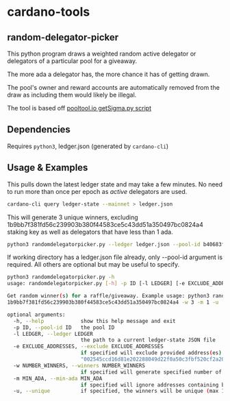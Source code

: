 # cardano-tools

## random-delegator-picker

This python program draws a weighted random active delegator or delegators of a particular pool for a giveaway. 

The more ada a delegator has, the more chance it has of getting drawn.

The pool's owner and reward accounts are automatically removed from the draw as including them would likely be illegal.

The tool is based off [pooltool.io getSigma.py script](https://github.com/papacarp/pooltool.io/tree/master/leaderLogs)

## Dependencies

Requires ```python3```, ledger.json (generated by ```cardano-cli```)

## Usage & Examples
This pulls down the latest ledger state and may take a few minutes. No need to run more than once per epoch as _active_ delegators are used.
```bash
cardano-cli query ledger-state --mainnet > ledger.json
```
This will generate 3 unique winners, excluding 1b9bb7f381fd56c239903b380f44583ce5c43dd51a350497bc0824a4 staking key as well as delegators that have less than 1 ada.
```bash
python3 randomdelegatorpicker.py --ledger ledger.json --pool-id b40683f4baad755ff60f26dc73c3e371ac4c5e422feef2fc1f5f29bf --exclude 1b9bb7f381fd56c239903b380f44583ce5c43dd51a350497bc0824a4 --winners 3 --min-ada 1 --unique
```
If working directory has a ledger.json file already, only --pool-id argument is required. All others are optional but may be useful to specify.
```bash
python3 randomdelegatorpicker.py -h
usage: randomdelegatorpicker.py [-h] -p ID [-l LEDGER] [-e EXCLUDE_ADDRESSES] [-w NUMBER_WINNERS] [-m MIN_ADA] [-u]

Get random winner(s) for a raffle/giveaway. Example usage: python3 random.py -l ledger.json -p b40683f4baad755ff60f26dc73c3e371ac4c5e422feef2fc1f5f29bf -e
1b9bb7f381fd56c239903b380f44583ce5c43dd51a350497bc0824a4 -w 3 -m 1 -u

optional arguments:
  -h, --help            show this help message and exit
  -p ID, --pool-id ID   the pool ID
  -l LEDGER, --ledger LEDGER
                        the path to a current ledger-state JSON file
  -e EXCLUDE_ADDRESSES, --exclude EXCLUDE_ADDRESSES
                        if specified will exclude provided address(es) from the raffle. E.g. --exclude
                        "002545ccd16d81e202288049d22f0a50c3fbf520cf2a206ccd7765ff"
  -w NUMBER_WINNERS, --winners NUMBER_WINNERS
                        if specified will generate specified number of winners
  -m MIN_ADA, --min-ada MIN_ADA
                        if specified will ignore addresses containing balances below the provided threshold
  -u, --unique          if specified, the winners will be unique (max 1 prize per address)

```
